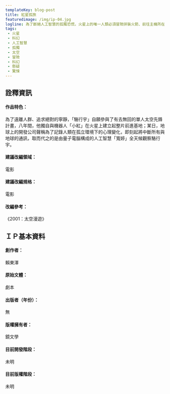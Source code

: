 ```yaml
---
templateKey: blog-post
title: 紅星孤旅
featuredimage: /img/ip-04.jpg
logline: 為了斷絕人工智慧的孤獨恐慌，火星上的唯一人類必須冒險拼裝火箭、前往主機所在的衛星將該程式關機。
tags:
 - 火星
 - 科幻
 - 人工智慧
 - 孤獨
 - 太空
 - 冒險
 - 科幻
 - 懸疑
 - 驚悚
---
```


## 詮釋資訊
 
#### 作品特色：
為了遠離人群、追求絕對的寧靜，「駱行宇」自願參與了有去無回的單人太空先鋒計畫，八年間，他獨自與機器人「小紅」在火星上建立起整片前進基地；某日，地球上的開發公司聲稱為了記錄人類在孤立環境下的心理變化，即刻起將中斷所有與地球的通訊，取而代之的是由量子電腦構成的人工智慧「寬婷」全天候觀察駱行宇。
#### 建議改編領域：
電影
#### 建議改編規格：
電影
#### 改編參考：
《2001：太空漫遊》
 
## ＩＰ基本資料
 
#### 創作者：
賴東澤
#### 原始文體：
劇本
#### 出版者（年份）：
無
#### 版權擁有者：
鏡文學
#### 目前開發階段：
未明
#### 目前版權階段：
未明